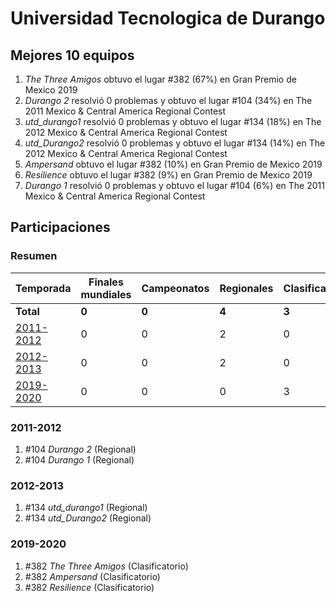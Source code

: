 # Universidad Tecnologica de Durango

## Mejores 10 equipos

1. _The Three Amigos_ obtuvo el lugar #382 (67%) en Gran Premio de Mexico 2019
1. _Durango 2_ resolvió 0 problemas y obtuvo el lugar #104 (34%) en The 2011 Mexico & Central America Regional Contest
1. _utd_durango1_ resolvió 0 problemas y obtuvo el lugar #134 (18%) en The 2012 Mexico & Central America Regional Contest
1. _utd_Durango2_ resolvió 0 problemas y obtuvo el lugar #134 (14%) en The 2012 Mexico & Central America Regional Contest
1. _Ampersand_ obtuvo el lugar #382 (10%) en Gran Premio de Mexico 2019
1. _Resilience_ obtuvo el lugar #382 (9%) en Gran Premio de Mexico 2019
1. _Durango 1_ resolvió 0 problemas y obtuvo el lugar #104 (6%) en The 2011 Mexico & Central America Regional Contest

## Participaciones

### Resumen

| Temporada | Finales mundiales | Campeonatos | Regionales | Clasificatorios | Equipos |
| --- | --- | --- | --- | --- | --- |
| **Total** | **0** | **0** | **4** | **3** | **7** |
| [2011-2012](#2011-2012) | 0 | 0 | 2 | 0 | 2 |
| [2012-2013](#2012-2013) | 0 | 0 | 2 | 0 | 2 |
| [2019-2020](#2019-2020) | 0 | 0 | 0 | 3 | 3 |

### 2011-2012

1. #104 _Durango 2_ (Regional)
1. #104 _Durango 1_ (Regional)

### 2012-2013

1. #134 _utd_durango1_ (Regional)
1. #134 _utd_Durango2_ (Regional)

### 2019-2020

1. #382 _The Three Amigos_ (Clasificatorio)
1. #382 _Ampersand_ (Clasificatorio)
1. #382 _Resilience_ (Clasificatorio)



